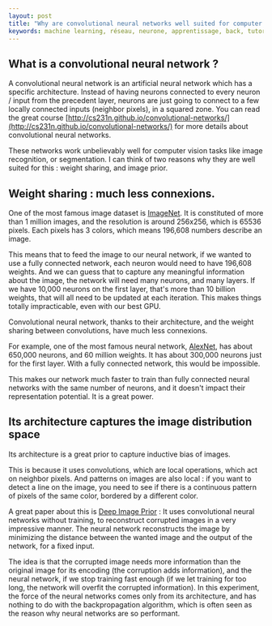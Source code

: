 ```yaml
---
layout: post
title: "Why are convolutional neural networks well suited for computer vision and image processing"
keywords: machine learning, réseau, neurone, apprentissage, back, tutoriel, artificial neural network
---
```


## What is a convolutional neural network ?

A convolutional neural network is an artificial neural network which has a specific architecture. Instead of having neurons connected to every neuron / input from the precedent layer, neurons are just going to connect to a few locally connected inputs (neighbor pixels), in a squared zone. 
You can read the great course [http://cs231n.github.io/convolutional-networks/](http://cs231n.github.io/convolutional-networks/) for more details about convolutional neural networks.

These networks work unbelievably well for computer vision tasks like image recognition, or segmentation. I can think of two reasons why they are well suited for this : weight sharing, and image prior.

## Weight sharing : much less connexions.

One of the most famous image dataset is [ImageNet](http://image-net.org/). It is constituted of more than 1 million images, and the resolution is around 256x256, which is 65536 pixels. Each pixels has 3 colors, which means 196,608 numbers describe an image.

This means that to feed the image to our neural network, if we wanted to use a fully connected network, each neuron would need to have 196,608 weights. And we can guess that to capture any meaningful information about the image, the network will need many neurons, and many layers. If we have 10,000 neurons on the first layer, that's more than 10 billion weights, that will all need to be updated at each iteration. This makes things totally impracticable, even with our best GPU. 

Convolutional neural network, thanks to their architecture, and the weight sharing between convolutions, have much less connexions.

For example, one of the most famous neural network, [AlexNet](http://vision.stanford.edu/teaching/cs231b_spring1415/slides/alexnet_tugce_kyunghee.pdf), has about 650,000 neurons, and 60 million weights. It has about 300,000 neurons just for the first layer. With a fully connected network, this would be impossible.

This makes our network much faster to train than fully connected neural networks with the same number of neurons, and it doesn't impact their representation potential. It is a great power.

## Its architecture captures the image distribution space

Its architecture is a great prior to capture inductive bias of images. 

This is because it uses convolutions, which are local operations, which act on neighbor pixels. And patterns on images are also local : if you want to detect a line on the image, you need to see if there is a continuous pattern of pixels of the same color, bordered by a different color. 

A great paper about this is [Deep Image Prior](https://dmitryulyanov.github.io/deep_image_prior) : It uses convolutional neural networks without training, to reconstruct corrupted images in a very impressive manner. The neural network reconstructs the image by minimizing the distance between the wanted image and the output of the network, for a fixed input.

The idea is that the corrupted image needs more information than the original image for its encoding (the corruption adds information), and the neural network, if we stop training fast enough (if we let training for too long, the network will overfit the corrupted information).
In this experiment, the force of the neural networks comes only from its architecture, and has nothing to do with the backpropagation algorithm, which is often seen as the reason why neural networks are so performant.

